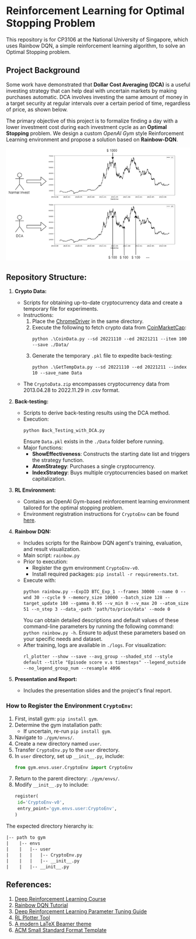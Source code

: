 # Reinforcement Learning for Optimal Stopping Problem

This repository is for CP3106 at the National University of Singapore, 
which uses Rainbow DQN, a simple reinforcement learning algorithm, to solve an Optimal Stopping problem.

## Project Background

Some work have demonstrated that **Dollar Cost Averaging (DCA)** is a useful investing strategy that can help deal with 
uncertain markets by making purchases automatic.
DCA involves investing the same amount of money in a target security at regular intervals over a certain period of time,
regardless of price, as shown below. 

The primary objective of this project is to formalize finding a day with a lower investment cost 
during each investment cycle as an **Optimal Stopping** problem. 
We design a custom _OpenAI Gym_ style Reinforcement Learning environment and propose a solution based on **Rainbow-DQN**.

![Dollar Cost Averaging Illustration](Presentation/figs/DCA.drawio.png)

## Repository Structure:

1. **Crypto Data:**
    - Scripts for obtaining up-to-date cryptocurrency data and create a temporary file for experiments.
    - Instructions:
        1. Place the [ChromeDriver](https://chromedriver.chromium.org/downloads) in the same directory.
        2. Execute the following to fetch crypto data from [CoinMarketCap](https://coinmarketcap.com/historical/):
           ```shell
           python .\CoinData.py --sd 20221110 --ed 20221211 --item 100 --save ./Data/
           ```
        3. Generate the temporary `.pkl` file to expedite back-testing:
           ```shell
           python .\GetTempData.py --sd 20221110 --ed 20221211 --index 10 --save_name Data
           ```
    - The `CryptoData.zip` encompasses cryptocurrency data from 2013.04.28 to 2022.11.29 in .csv format.

2. **Back-testing:**
    - Scripts to derive back-testing results using the DCA method.
    - Execution:
      ```shell
      python Back_Testing_with_DCA.py
      ```
      Ensure `Data.pkl` exists in the `./Data` folder before running.
    - Major functions:
        - **ShowEffectiveness**: Constructs the starting date list and triggers the strategy function.
        - **AtomStrategy**: Purchases a single cryptocurrency.
        - **IndexStrategy**: Buys multiple cryptocurrencies based on market capitalization.

3. **RL Environment:**
    - Contains an OpenAI Gym-based reinforcement learning environment tailored for the optimal stopping problem.
    - Environment registration instructions for `CryptoEnv` can be found [here](#how-to-register-the-environment-cryptoenv).

4. **Rainbow DQN:**
    - Includes scripts for the Rainbow DQN agent's training, evaluation, and result visualization.
    - Main script: `rainbow.py`
    - Prior to execution:
        - Register the gym environment `CryptoEnv-v0`.
        - Install required packages: `pip install -r requirements.txt`.
    - Execute with:
      ```shell
      python rainbow.py --ExpID BTC_Exp_1 --frames 30000 --name 0 --wnd 30 --cycle 9 --memory_size 10000 --batch_size 128 --target_update 100 --gamma 0.95 --v_min 0 --v_max 20 --atom_size 51 --n_step 3 --data_-path 'path/to/price/data' --mode 0
      ```
      You can obtain detailed descriptions and default values of these command-line parameters by running the following command: `python rainbow.py -h`. Ensure to adjust these parameters based on your specific needs and dataset.
    - After training, logs are available in `./logs`. For visualization:
      ```shell
      rl_plotter --show --save --avg_group --shaded_std --style default --title "Episode score v.s timesteps" --legend_outside --no_legend_group_num --resample 4096
      ```

5. **Presentation and Report:** 
    - Includes the presentation slides and the project's final report.


### How to Register the Environment `CryptoEnv`:

1. First, install gym: `pip install gym`.
2. Determine the gym installation path:
    - If uncertain, re-run `pip install gym`.
3. Navigate to `./gym/envs/`.
4. Create a new directory named `user`.
5. Transfer `CryptoEnv.py` to the `user` directory.
6. In `user` directory, set up `__init__.py`, include:
   ```python
   from gym.envs.user.CryptoEnv import CryptoEnv
   ```
7. Return to the parent directory: `./gym/envs/`.
8. Modify `__init__.py` to include:
   ```python
   register(
   	id='CryptoEnv-v0',
   	entry_point='gym.envs.user:CryptoEnv',
   )
   ```

The expected directory hierarchy is:
```
|-- path to gym
|    |-- envs
|    |   |-- user
|    |   |   |-- CryptoEnv.py
|    |   |   |-- __init__.py
|    |   |-- __init__.py
```

## References:
1. [Deep Reinforcement Learning Course](https://simoninithomas.github.io/Deep_reinforcement_learning_Course/)
2. [Rainbow DQN Tutorial](https://github.com/Curt-Park/rainbow-is-all-you-need)
3. [Deep Reinforcement Learning Parameter Tuning Guide](https://zhuanlan.zhihu.com/p/345353294)
4. [RL Plotter Tool](https://github.com/gxywy/rl-plotter)
5. [A modern LaTeX Beamer theme](https://github.com/matze/mtheme)
6. [ACM Small Standard Format Template](https://www.overleaf.com/latex/templates/association-for-computing-machinery-acm-small-standard-format-template/sksvmbxyfhnw)


